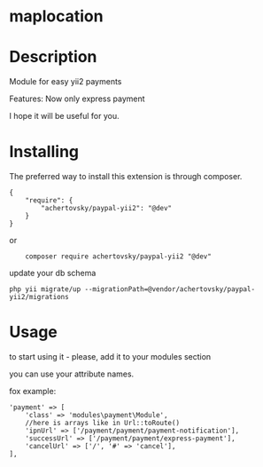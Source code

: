 # maplocation

Description
======
Module for easy yii2 payments

Features:
Now only express payment

I hope it will be useful for you. 


Installing
======
The preferred way to install this extension is through composer.

```
{
	"require": {
	    "achertovsky/paypal-yii2": "@dev"
    }
}
```

or

```
	composer require achertovsky/paypal-yii2 "@dev"
```

update your db schema

```
php yii migrate/up --migrationPath=@vendor/achertovsky/paypal-yii2/migrations
```
Usage
======
to start using it - please, add it to your modules section

you can use your attribute names.

fox example: 
```
'payment' => [
    'class' => 'modules\payment\Module',
    //here is arrays like in Url::toRoute()
    'ipnUrl' => ['/payment/payment/payment-notification'],
    'successUrl' => ['/payment/payment/express-payment'],
    'cancelUrl' => ['/', '#' => 'cancel'],
],
```
